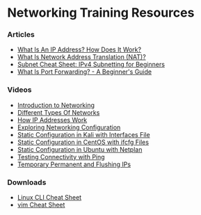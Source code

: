 
# Networking Training Resources

### Articles

- <a href="https://www.fortinet.com/resources/cyberglossary/what-is-ip-address#:~:text=An%20Internet%20Protocol%20(IP)%20address,use%20the%20internet%20to%20communicate" target="_blank">What Is An IP Address? How Does It Work?</a>  
- <a href="https://www.cisco.com/c/en/us/products/routers/network-address-translation.html#:~:text=NAT%20is%20a%20networking%20feature,separates%20public%20and%20private%20networks." target="_blank">What Is Network Address Translation (NAT)?</a>  
- <a href="https://www.networkcomputing.com/ip-subnetting/subnet-cheat-sheet-ipv4-subnetting-for-beginners" target="_blank">Subnet Cheat Sheet: IPv4 Subnetting for Beginners</a>  
- <a href="https://learn.g2.com/port-forwarding" target="_blank">What Is Port Forwarding? - A Beginner's Guide</a>


### Videos
- <a href="https://www.youtube.com/watch?v=9SIjoeE93lo" target="_blank">Introduction to Networking</a>  
- <a href="https://www.youtube.com/watch?v=h42qLaQM0_s" target="_blank">Different Types Of Networks</a>  
- <a href="https://www.youtube.com/watch?v=v8aYhOxZuNg" target="_blank">How IP Addresses Work</a>  
- <a href="https://www.youtube.com/watch?v=CfLYrLpsUsQ" target="_blank">Exploring Networking Configuration</a>  
- <a href="https://www.youtube.com/watch?v=6AG68GIMw5o" target="_blank">Static Configuration in Kali with Interfaces File</a>  
- <a href="https://www.youtube.com/watch?v=fQPJNI6zI8g" target="_blank">Static Configuration in CentOS with ifcfg Files</a>  
- <a href="https://www.youtube.com/watch?v=3vbFNmnJCl0" target="_blank">Static Configuration in Ubuntu with Netplan</a>  
- <a href="https://www.youtube.com/watch?v=DROCT3-hU3c" target="_blank">Testing Connectivity with Ping</a>  
- <a href="https://www.youtube.com/watch?v=von08e7PlWk" target="_blank">Temporary Permanent and Flushing IPs</a>


### Downloads
- <a href="./downloads/lecture3-0ifcfg-eth0" download>Linux CLI Cheat Sheet</a><br>
- <a href="./downloads/lecture3-00-installer-config.yaml" download>vim Cheat Sheet</a><br>
